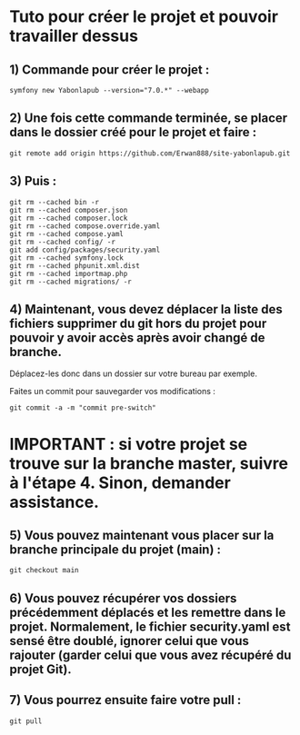 # Tuto pour créer le projet et pouvoir travailler dessus

## 1) Commande pour créer le projet :
```
symfony new Yabonlapub --version="7.0.*" --webapp
```

## 2) Une fois cette commande terminée, se placer dans le dossier créé pour le projet et faire :
```
git remote add origin https://github.com/Erwan888/site-yabonlapub.git
```

## 3) Puis :
```
git rm --cached bin -r
git rm --cached composer.json
git rm --cached composer.lock
git rm --cached compose.override.yaml
git rm --cached compose.yaml
git rm --cached config/ -r
git add config/packages/security.yaml
git rm --cached symfony.lock
git rm --cached phpunit.xml.dist
git rm --cached importmap.php
git rm --cached migrations/ -r
```

## 4) Maintenant, vous devez déplacer la liste des fichiers supprimer du git hors du projet pour pouvoir y avoir accès après avoir changé de branche.
Déplacez-les donc dans un dossier sur votre bureau par exemple.

Faites un commit pour sauvegarder vos modifications :
```
git commit -a -m "commit pre-switch"
```

# IMPORTANT : si votre projet se trouve sur la branche master, suivre à l'étape 4. Sinon, demander assistance.

## 5) Vous pouvez maintenant vous placer sur la branche principale du projet (main) :
```
git checkout main
```

## 6) Vous pouvez récupérer vos dossiers précédemment déplacés et les remettre dans le projet. Normalement, le fichier security.yaml est sensé être doublé, ignorer celui que vous rajouter (garder celui que vous avez récupéré du projet Git).

## 7) Vous pourrez ensuite faire votre pull :
```
git pull
```
